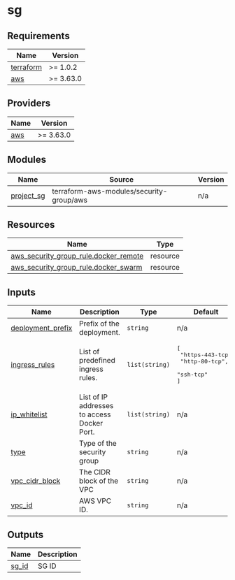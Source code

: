 # sg

<!-- BEGINNING OF PRE-COMMIT-TERRAFORM DOCS HOOK -->
## Requirements

| Name | Version |
|------|---------|
| <a name="requirement_terraform"></a> [terraform](#requirement\_terraform) | >= 1.0.2 |
| <a name="requirement_aws"></a> [aws](#requirement\_aws) | >= 3.63.0 |

## Providers

| Name | Version |
|------|---------|
| <a name="provider_aws"></a> [aws](#provider\_aws) | >= 3.63.0 |

## Modules

| Name | Source | Version |
|------|--------|---------|
| <a name="module_project_sg"></a> [project\_sg](#module\_project\_sg) | terraform-aws-modules/security-group/aws | n/a |

## Resources

| Name | Type |
|------|------|
| [aws_security_group_rule.docker_remote](https://registry.terraform.io/providers/hashicorp/aws/latest/docs/resources/security_group_rule) | resource |
| [aws_security_group_rule.docker_swarm](https://registry.terraform.io/providers/hashicorp/aws/latest/docs/resources/security_group_rule) | resource |

## Inputs

| Name | Description | Type | Default | Required |
|------|-------------|------|---------|:--------:|
| <a name="input_deployment_prefix"></a> [deployment\_prefix](#input\_deployment\_prefix) | Prefix of the deployment. | `string` | n/a | yes |
| <a name="input_ingress_rules"></a> [ingress\_rules](#input\_ingress\_rules) | List of predefined ingress rules. | `list(string)` | <pre>[<br>  "https-443-tcp",<br>  "http-80-tcp",<br>  "ssh-tcp"<br>]</pre> | no |
| <a name="input_ip_whitelist"></a> [ip\_whitelist](#input\_ip\_whitelist) | List of IP addresses to access Docker Port. | `list(string)` | n/a | yes |
| <a name="input_type"></a> [type](#input\_type) | Type of the security group | `string` | n/a | yes |
| <a name="input_vpc_cidr_block"></a> [vpc\_cidr\_block](#input\_vpc\_cidr\_block) | The CIDR block of the VPC | `string` | n/a | yes |
| <a name="input_vpc_id"></a> [vpc\_id](#input\_vpc\_id) | AWS VPC ID. | `string` | n/a | yes |

## Outputs

| Name | Description |
|------|-------------|
| <a name="output_sg_id"></a> [sg\_id](#output\_sg\_id) | SG ID |
<!-- END OF PRE-COMMIT-TERRAFORM DOCS HOOK -->
